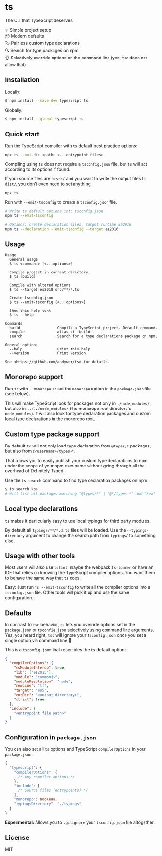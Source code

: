 # ts

The CLI that TypeScript deserves.

✨  Simple project setup<br/>
📦  Modern defaults<br/>
🏷  Painless custom type declarations<br/>
🔍  Search for type packages on npm<br/>
👌  Selectively override options on the command line (yes, `tsc` does not allow that)<br />


## Installation

Locally:

```sh
$ npm install --save-dev typescript ts
```

Globally:

```sh
$ npm install --global typescript ts
```


## Quick start

Run the TypeScript compiler with `ts` default best practice options:

```sh
npx ts --out-dir <path> <...entrypoint files>
```

Compiling using `ts` does not require a `tsconfig.json` file, but `ts` will act according to its options if found.

If your source files are in `src/` and you want to write the output files to `dist/`, you don't even need to set anything:

```sh
npx ts
```

Run with `--emit-tsconfig` to create a `tsconfig.json` file.

```sh
# Write ts default options into tsconfig.json
npm ts --emit-tsconfig
```
```sh
# Options: create declaration files, target runtime ES2016
npm ts --declaration --emit-tsconfig --target es2016
```


## Usage

```
Usage
  General usage
  $ ts <command> [<...options>]

  Compile project in current directory
  $ ts [build]

  Compile with altered options
  $ ts --target es2018 src/**/*.ts

  Create tsconfig.json
  $ ts --emit-tsconfig [<...options>]

  Show this help text
  $ ts --help

Commands
  build                 Compile a TypeScript project. Default command.
  compile               Alias of "build".
  search                Search for a type declarations package on npm.

General options
  --help                Print this help.
  --version             Print version.

See <https://github.com/andywer/ts> for details.
```


## Monorepo support

Run `ts` with `--monorepo` or set the `monorepo` option in the `package.json` file (see below).

This will make TypeScript look for packages not only in `./node_modules/`, but also in `../../node_modules/` (the monorepo root directory's `node_modules`). It will also look for type declaration packages and custom local type declarations in the monorepo root.


## Custom type package support

By default `ts` will not only load type declaration from `@types/*` packages, but also from `@<username>/types-*`.

That allows you to easily publish your custom type declarations to npm under the scope of your npm user name without going through all the overhead of Definitely Typed.

Use the `ts search` command to find type declaration packages on npm:

```sh
$ ts search koa
# Will list all packages matching "@types/*" | "@*/types-*" and "koa"
```


## Local type declarations

`ts` makes it particularly easy to use local typings for third party modules.

By default all `typings/**/*.d.ts` files will be loaded. Use the `--typings-directory` argument to change the search path from `typings/` to something else.


## Usage with other tools

Most users will also use `tslint`, maybe the webpack `ts-loader` or have an IDE that relies on knowing the TypeScript compiler options. You want them to behave the same way that `ts` does.

Easy: Just run `ts --emit-tsconfig` to write all the compiler options into a `tsconfig.json` file. Other tools will pick it up and use the same configuration.


## Defaults

In contrast to `tsc` behavior, `ts` lets you override options set in the `package.json` or `tsconfig.json` selectively using command line arguments. Yes, you heard right, `tsc` will ignore your `tsconfig.json` once you set a single option via command line 🤦‍

This is a `tsconfig.json` that resembles the `ts` default options:

```json
{
  "compilerOptions": {
    "esModuleInterop": true,
    "lib": ["es2015"],
    "module": "commonjs",
    "moduleResolution": "node",
    "newLine": "lf",
    "target": "es5",
    "outDir": "<output directory>",
    "strict": true
  },
  "include": [
    "<entrypoint file path>"
  ]
}
```


## Configuration in `package.json`

You can also set all `ts` options and TypeScript `compilerOptions` in your `package.json`:

```ts
{
  "typescript": {
    "compilerOptions": {
      /* Any compiler options */
    },
    "include": [
      /* Source files (entrypoints) */
    ],
    "monorepo": boolean,
    "typingsDirectory": "./typings"
  }
}
```

**Experimental:** Allows you to `.gitignore` your `tsconfig.json` file altogether.


## License

MIT
